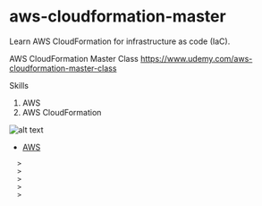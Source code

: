 # aws-cloudformation-master
Learn AWS CloudFormation for infrastructure as code (IaC).

AWS CloudFormation Master Class
https://www.udemy.com/aws-cloudformation-master-class

Skills
1. AWS
2. AWS CloudFormation

![alt text](https://github.com/smalltide/aws-cloudformation-master/blob/master/img/.png "")

* [AWS](https://github.com/smalltide/aws-cloudformation-master/blob/master/resource/.pdf)  


```
  >
  >
  >
  >
  >
```